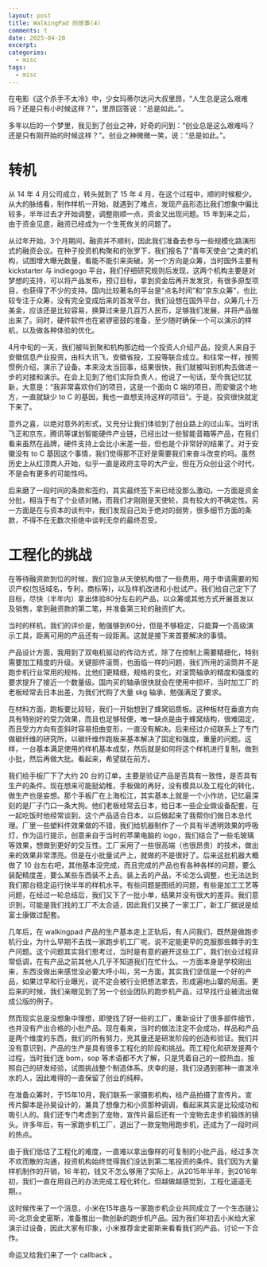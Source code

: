```yaml
---
layout: post
title: WalkingPad 的故事(4)
comments: t
date: 2025-04-20
excerpt:
categories:
  - misc
tags:
  - misc
---
```


在电影《这个杀手不太冷》中，少女玛蒂尔达问大叔里昂，“人生总是这么艰难吗？还是只有小时候这样？”，里昂回答说：“总是如此。”。

多年以后的一个梦里，我见到了创业之神，好奇的问到：“创业总是这么艰难吗？还是只有刚开始的时候这样？”。创业之神微微一笑，说：“总是如此。”。


# 转机

从 14 年 4 月公司成立，转头就到了 15 年 4 月，在这个过程中，顺的时候极少。从大的脉络看，制作样机一开始，就遇到了难点，发现产品形态比我们想象中偏比较多，半年过去才开始调整，调整刚顺一点，资金又出现问题。15 年到来之后，由于资金见底，融资已经成为一个生死攸关的问题了。

从过年开始，3个月期间，融资并不顺利，因此我们准备去参与一些规模化路演形式的融资会议。在种子投资机构聚和的张罗下，我们报名了“青年天使会”之类的机构，试图增大曝光数量，看能不能引来突破。另一个方向是众筹，当时国外主要有 kickstarter 与 indiegogo 平台，我们仔细研究规则后发现，这两个机构主要是对梦想的支持，可以将产品发布，预订目标，拿到资金后再开发发货，有很多原型项目，也获得了不少的支持。国内比较著名的平台是“点名时间”和“京东众筹”，也比较专注于众筹，没有完全变成后来的首发平台。我们设想在国外平台，众筹几十万美金，应该还是比较容易，换算过来是几百万人民币，足够我们发展，并将产品做出来了。同时，硬件软件也在紧锣密鼓的准备，至少随时确保一个可以演示的样机，以及做各种体验的优化。

4月中旬的一天，我们被叫到聚和机构那边给一个投资人介绍产品，投资人来自于安徽信息产业投资，由科大讯飞，安徽省投，工投等联合成立。和往常一样，按照惯例介绍，演示了设备。本来没太当回事，结果很快，我们就被叫到机构去做进一步的对接和演示。在会上见到了他们实际负责人，他说了一句话，至今我记忆犹新，大意是：“我非常喜欢你们的项目，这是一个面向 C 端的项目，而安徽这个地方，一直就缺少 to C 的基因，我也一直想支持这样的项目”。于是，投资很快就定下来了。

意外之喜，以绝对意外的形式，又充分让我们体验到了创业路上的过山车。当时讯飞正和京东，腾讯等谋划智能硬件产业链，已经出过一些智能音箱等产品，在我们看来虽然在品牌，硬件支持上会比小米差一些，但也是个非常好的结果了。对于安徽没有 to C 基因这个事情，我们觉得那不正好是需要我们来奋斗改变的吗。虽然历史上从红顶商人开始，似乎一直是政府主导的大产业，但在万众创业这个时代，不是会有更多的可能性吗。

后来磨了一段时间的条款和签约，其实最终签下来已经没那么激动。一方面是资金分批，相当于有了个业绩对赌，而我们才刚刚是天使轮，具有较大的不确定性。另一方面是在与资本的谈判中，我们发现自己处于绝对的弱势，很多细节方面的条款，不得不在无数次拒绝中谈判无奈的最终忍受。


# 工程化的挑战

在等待融资款到位的时候，我们应急从天使机构借了一些费用，用于申请需要的知识产权(包括域名，专利，商标等)，以及样机改进和小批试产。我们给自己定下了目标，尽快（半年内）拿出体验80分左右的产品，以众筹或其他方式开展首发以及销售，拿到融资款的第二笔，并准备第三轮的融资扩大。

当时的样机，我们的评价是，勉强够到60分，但是不够稳定，只能算一个高级演示工具，距离可用的产品还有一段距离。这就是接下来首要解决的事情。

产品设计方面，我用到了双电机驱动的传动方式，除了在控制上需要精细化，特别需要加工精度的升级。关键部件滚筒，也面临一样的问题，我们所用的滚筒并不是跑步机行业常用的规格，比他们更精细，规格的变化，对滚筒轴承的精度和强度的要求提升了接近一个数量级。国内买的轴承很快就会在使用中损坏，当时加工厂的老板经常去日本出差，为我们代购了大量 skg 轴承，勉强满足了要求。

在材料方面，跑板要比较轻，我们一开始想到了蜂窝铝质板。这种板材在垂直方向具有特别好的受力效果，而且也足够轻便，唯一缺点是由于蜂窝结构，很难固定，而且受力方向有歪斜时容易扭曲变形，一直没有解决。后来经过介绍联系上了专门做碳纤维的研究所，以碳纤维作跑板来基本解决了固定和强度，重量的问题。这样，一台基本满足使用的样机基本成型，然后就是如何将这个样机进行复制，做到小批，然后再做大批。看起来，希望就在前方。

我们给手板厂下了大约 20 台的订单，主要是验证产品是否具有一致性，是否具有生产的条件。现在想来可能挺幼稚，手板做的再好，没有模具以及工程化的转化，做生产也是妄想。那个手板厂在上海松江，其实基本上就是一个小作坊，记忆最深刻的是厂子门口一条大狗。他们老板经常去日本，给日本一些企业做设备配套，在一起吃饭时他经常谈到，这个产品适合日本，以后做起来了我帮你们做日本总代理。厂里一些塑料件效果做的不错，我们给机器制作了一个具有半透明效果的呼吸灯，作为运行提示，创意来自于当时的苹果电脑的 logo，我们结合了一些毛玻璃等效果，想做到更好的交互性。工厂采用了一些很高端（也很昂贵）的技术，做出来的效果非常漂亮。但是在小批量试产上，就做的不是很好了。后来这批机器大概做了 10 台左右吧，其他基本没完成，而且完成的产品也有各种各样的问题，要么装配精度差，要么某些东西装不上去。装上去的产品，不论怎么调整，也无法达到我们那台稳定运行快半年的样机水平。有些问题是图纸的问题，有些是加工工艺等问题，在经过一轮总结后，我们又下了一批小单，结果并没有很大的差异。我们意识到，可能是我们找的工厂不太合适，因此我们又换了一家工厂，新工厂据说是给富士康做过配套。

几年后，在 walkingpad 产品的生产基本走上正轨后，有人问我们，既然是做跑步机行业，为什么早期不去找一家跑步机工厂呢，说不定能更早的克服那些棘手的生产问题。这个问题其实我们思考过，当时是有意的避开这些工厂，我们创业过程非常低调，在有产品之前其他人几乎不知道我们在忙什么。一方面本身是学校刚出来，东西没做出来感觉没必要大呼小叫，另一方面，其实我们坚信是一个好的产品，如果过早和行业曝光，说不定会被行业把想法拿去，形成遍地山寨的局面。更后来的时候，我们亲眼见到了另一个创业团队的跑步机产品，过早找行业被流出做成公版的例子。

然而现实总是没想象中理想，即使找了好一些的工厂，重新设计了很多部件细节，也并没有产出合格的小批产品。现在看来，当时的做法注定不会成功，样品和产品是两个维度的东西，我们的所有努力，充其量还是研发阶段的创造和验证。我们并没有意识到，产品的生产是具有很多工程化的阶段和挑战。而工程化和研发是两个过程，当时我们连 bom，sop 等术语都不大了解，只是凭着自己的一腔热血，按照自己的研发经验，试图挑战整个制造体系。庆幸的是，我们没遇到那种一直泼冷水的人，因此难得的一直保留了创业的纯粹。

在准备众筹时，于15年10月，我们联系一家摄影机构，给产品拍摄了宣传片。宣传片脚本是孙昊设计的，兼具了想像力和小资那种调调，看起来其实是比较成功和吸引人的。我们还专门考虑到了宠物，宣传片最后还有一个宠物去走步机锻炼的镜头。许多年后，有一家跑步机工厂，退出了一款宠物用跑步机，还成为了一段时间的热点。

由于我们低估了工程化的难度，一直难以拿出像样的可复制的小批产品，经过多次不欢而散的沟通，投资机构始终觉得我们没达到第二笔投资的条件。我们因为大量样机制作的开销，16 年初，钱又不怎么够用了实际上，从2015年半年，到2016年初，我们一直在用自己的办法完成工程化转化，但越做越感觉到，工程化遥遥无期。。

这时候传来了一个消息，小米在15年底与一家跑步机企业共同成立了一个生态链公司&#x2013;北京金史密斯，准备推出一款创新的跑步机产品。因为我们年初去小米给大家演示过设备，因此大家有印象，小米推荐金史密斯来看看我们的产品，讨论一下合作。

命运又给我们来了一个 callback 。
